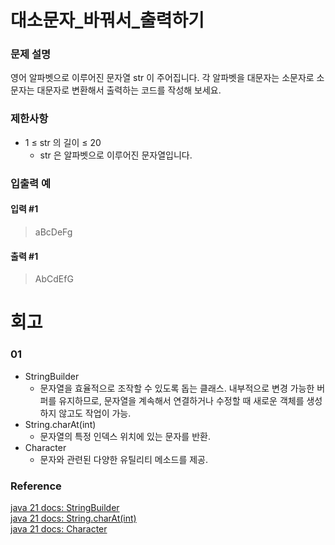 # 대소문자_바꿔서_출력하기
### 문제 설명
영어 알파벳으로 이루어진 문자열 str 이 주어집니다. 각 알파벳을 대문자는 소문자로 소문자는 대문자로 변환해서 출력하는 코드를 작성해 보세요.
### 제한사항
- 1 ≤ str 의 길이 ≤ 20
  - str 은 알파벳으로 이루어진 문자열입니다.
### 입출력 예
#### 입력 #1
> aBcDeFg
#### 출력 #1
> AbCdEfG
# 회고
### 01
- StringBuilder
  - 문자열을 효율적으로 조작할 수 있도록 돕는 클래스. 내부적으로 변경 가능한 버퍼를 유지하므로, 문자열을 계속해서 연결하거나 수정할 때 새로운 객체를 생성하지 않고도 작업이 가능.
- String.charAt(int)
  - 문자열의 특정 인덱스 위치에 있는 문자를 반환.
- Character 
  - 문자와 관련된 다양한 유틸리티 메소드를 제공.
### Reference 
[java 21 docs: StringBuilder](https://docs.oracle.com/en/java/javase/21/docs/api/java.base/java/lang/StringBuilder.html)  
[java 21 docs: String.charAt(int)](https://docs.oracle.com/en/java/javase/21/docs/api/java.base/java/lang/String.html#charAt(int))  
[java 21 docs: Character](https://docs.oracle.com/en/java/javase/21/docs/api/java.base/java/lang/Character.html)